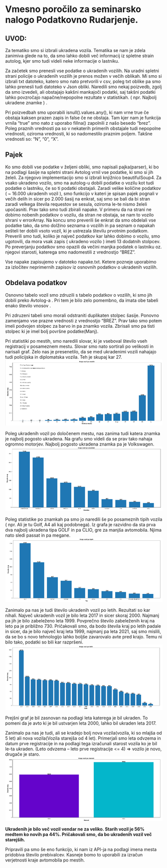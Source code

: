 # Vmesno poročilo za seminarsko nalogo Podatkovno Rudarjenje.

## UVOD:
Za tematiko smo si izbrali ukradena vozila. Tematika se nam je zdela zanimiva glede na to, da smo lahko dobili več informacij iz spletne strain autolog, kjer smo tudi videli neke informacije o lastniku.

Za začetek smo prenesli vse podatke o ukradenih vozilih. Na uradni spletni strani policije o ukradenih vozilih je prenos možen v večih oblikah. Mi smo si izbrali txt datoteko, katero smo nato pretvorili v csv, poleg txt oblike pa smo lahko prenesli tudi datoteko v Json obliki.
Naredili smo nekaj poizvedb, zgolj da smo izvedeli, ali obstajajo kakšni mankajoči podatki, saj takšni podatki  lahko povzročajo napačne/nepopolne rezultate v statistikah. ( npr. Najbolj ukradene znamke ) .

Pri poizvedbah smo uporabili isnull().values.any(), ki nam vrne true če obstaja kaksen prazen zapis in false če ne obstaja. Tam kjer nam je funkcija vrnila “true” smo nato z uporabo fillna() zapolnili z našo besedo “brez”. Poleg praznih vrednosti pa so v nekaterih primerih obstajale tudi nepopolne vrednosti, oziroma vrednosti, ki so nadomestilo praznim poljem. Takšne vrednosti so: “N”, “0”, “X”.

## Pajek
Ko smo dobili vse podatke v željeni obliki, smo napisali pajka(parser), ki bo na podlagi šasije na spletni strani Avtolog vrnil vse podatke, ki smo si jih želeli. Za njegovo implementacijo smo si izbrali knjižnico beautifulSoup4.
Za vsako ukradeno vozilo, smo na autolog-u dobili podatke o vozilu kot tudi podatke o lastniku, če so ti podatki obstajali.
Zaradi velike količine podatkov ( ~ 16.000 ukradenih vozil ), smo funkcijo v kateri je spisan pajek pognali v večih delih in sicer po 2.000 šasij na enkrat, saj smo se bali da bi stran zaradi velkega števila requestov se sesula, oziroma le-te nismo želeli upočasniti.
Prav tako smo tudi zbirali napake. V primeru da na strani ne dobimo nobenih podatkov o vozilu, da stran ne obstaja, se nam to vozilo shrani v errorArray. 
Na koncu smo preverili še enkrat da smo obdelali vse podatke tako, da smo dolžino seznama o vozilih in pa seznam o napakah sešteli ter dobili vsoto vozil, ki je ustrezala številu prvotnim podatkom.
Preverili smo tudi, koliko je največ podatkov kar lahko dobimo o vozilu, smo ugotovili, da mora vsak zapis ( ukradeno vozilo ) imeti 13 dodatnih stolpcev. Po preverjanju podatkov smo opazili da večini manjka podatek o lastniku oz. njegovi starosti, katerega smo nadomestili z vrednostjo “BREZ”.

Vse napake zapisujemo v datoteko napake.txt. Ketere pozneje uporabimo za izločitev neprimernih zapisov iz osnovnih podatkov o ukradenih vozilih.


## Obdelava podatkov
Osnovno tabelo vozil smo zdruzili s tabelo podatkov o vozilih, ki smo jih dobili preko Avtolog-a . Pri tem je bilo zelo pomembno, da imata obe tabeli enako število vnosov .

Pri zdruzeni tabeli smo morali odstraniti duplikaten stolpec šasije. Ponovno zamenjamo vse prazne vrednosti z vrednostjo “BREZ”.
Prav tako smo potem imeli podvojen stolpec za barvo in pa znamko vozila. Zbrisali smo pa tisti stolpec ki je imel bolj površne podatke(Manj).

Pri statistiki po mestih, smo naredili slovar, ki je vseboval število vseh registracij v posameznem mestu. Slovar smo nato sortirali po velikosti in narisali graf.
Zelo nas je presenetilo, da se med ukradenimi vozili nahajajo tudi policijska in diplomatska vozila.
Teh je skupaj kar 27.
![kraja po mestih](poMestih.png "Kraja po mestih")

Poleg ukradenih vozil po določenem mestu, nas zanima tudi katera znamka je najbolj pogosto ukradena. Na grafu smo videli da se prav tako nahaja ogromno motorjev. Najbolj pogosto ukradena znamka pa je Volkswagen.
![kraja po znamkah](poZnamkah.png "Kraja po znamkah") 

Poleg statistike po znamkah pa smo jo naredili še po posameznih tipih vozila ( npr. Ali je tu Golf, A4 ali kaj podobnega).
Iz grafa je razvidno da sta prva dva najbolj ukradena tipa GOLF in pa CLIO, gre za manjša avtomobila.
Njima nato sledi passat in pa megane.
![kraja po tipih](poTipih.png "Kraja po tipih") 

Zanimalo pa nas je tudi število ukradenih vozil po letih. Rezultati so kar nihali. Največ ukradenih vozil je bilo leta 2017 in sicer skoraj 2000. Najmanj pa jih je bilo zabeleženo leta 1999. Povprečno število zabeleženih kraj na leto pa je približno 730. 
Pričakovali smo, da bodo števila kraj po letih padale in sicer, da je bilo največ kraj leta 1999, najmanj pa leta 2021, saj smo mislili, da se bo s novo tehnologijo lahko boljše zavarovalo avte pred krajo. Temu ni bilo tako, podatki so bili kar razpršeni. 
![kraja po letih](poLetih.png "Kraja po letih") 

Prejšni graf je bil zasnovan na podlagi leta katerega je bil ukraden. To pomeni da je avto ki je bil ustvarjen leta 2000, lahko bil ukraden leta 2017.

Zanimalo pa nas je tudi, ali se kradejo bolj nova vozila(vozila, ki so mlajša od 5 let) ali nova vozila(Vozila starejša od 4 let). Primerjali smo leta odvzema in datum prve registracije in na podlagi tega izračunali starost vozila ko je bil le-ta ukraden. (Leto odvzema – leto prve registracije <= 4) => vozilo je novo, drugače je staro. 
![Novo staro](novoStaro.png "Novo staro")

**Ukradenih je bilo več vozil vendar ne za veliko. Starih vozil je 56% medtem ko novih pa 44%. Pričakovali smo, da  bo ukradenih vozil več starejših.**

Pripravili pa smo še eno funkcijo, ki nam iz API-ja na podlagi imena mesta pridobiva število prebivalcev.  Kasneje bomo to uporabili za izračun verjetnosti kraje avtomobila po mestih.

